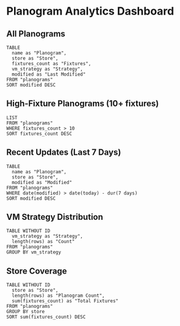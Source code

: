 # Planogram Analytics Dashboard

## All Planograms
```dataview
TABLE
  name as "Planogram",
  store as "Store",
  fixtures_count as "Fixtures",
  vm_strategy as "Strategy",
  modified as "Last Modified"
FROM "planograms"
SORT modified DESC
```

## High-Fixture Planograms (10+ fixtures)
```dataview
LIST
FROM "planograms"
WHERE fixtures_count > 10
SORT fixtures_count DESC
```

## Recent Updates (Last 7 Days)
```dataview
TABLE
  name as "Planogram",
  store as "Store",
  modified as "Modified"
FROM "planograms"
WHERE date(modified) > date(today) - dur(7 days)
SORT modified DESC
```

## VM Strategy Distribution
```dataview
TABLE WITHOUT ID
  vm_strategy as "Strategy",
  length(rows) as "Count"
FROM "planograms"
GROUP BY vm_strategy
```

## Store Coverage
```dataview
TABLE WITHOUT ID
  store as "Store",
  length(rows) as "Planogram Count",
  sum(fixtures_count) as "Total Fixtures"
FROM "planograms"
GROUP BY store
SORT sum(fixtures_count) DESC
```
